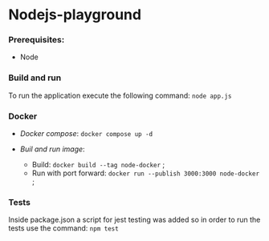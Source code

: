 # Nodejs-playground

### Prerequisites:
* Node

### Build and run

To run the application execute the following command:  ```node app.js``` 

### Docker

* _Docker compose_: ```docker compose up -d``` 

* _Buil and run image_:

  * Build: ```docker build --tag node-docker``` ;
  * Run with port forward: ```docker run --publish 3000:3000 node-docker``` ;
  
### Tests 
Inside package.json a script for jest testing was added so in order to run the tests use the command: ```npm test```
